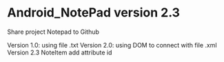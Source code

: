 # Android_NotePad version 2.3
Share project Notepad to Github

Version 1.0: using file .txt 
Version 2.0: using DOM to connect with file .xml
Version 2.3 NoteItem add attribute id
